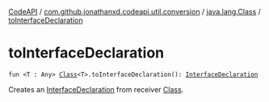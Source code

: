 [CodeAPI](../../index.md) / [com.github.jonathanxd.codeapi.util.conversion](../index.md) / [java.lang.Class](index.md) / [toInterfaceDeclaration](.)

# toInterfaceDeclaration

`fun <T : Any> `[`Class`](http://docs.oracle.com/javase/6/docs/api/java/lang/Class.html)`<T>.toInterfaceDeclaration(): `[`InterfaceDeclaration`](../../com.github.jonathanxd.codeapi.base/-interface-declaration/index.md)

Creates an [InterfaceDeclaration](../../com.github.jonathanxd.codeapi.base/-interface-declaration/index.md) from receiver [Class](http://docs.oracle.com/javase/6/docs/api/java/lang/Class.html).

